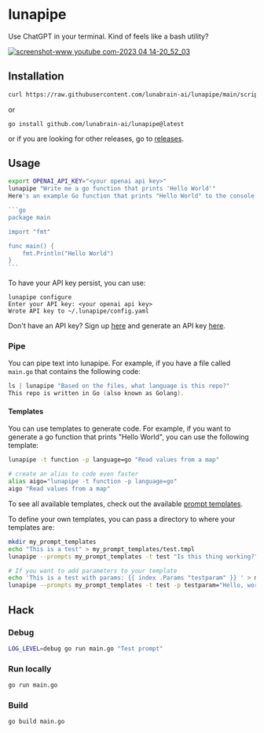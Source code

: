 # lunapipe
Use ChatGPT in your terminal. Kind of feels like a bash utility?

[![screenshot-www youtube com-2023 04 14-20_52_03](https://user-images.githubusercontent.com/1069294/232181607-1782eddf-ba92-4573-8805-33e2602287c0.png)](https://www.youtube.com/watch?v=2Y4i3rtFvAI)

## Installation
```bash
curl https://raw.githubusercontent.com/lunabrain-ai/lunapipe/main/scripts/install.sh | sh
```
or
```shell
go install github.com/lunabrain-ai/lunapipe@latest
```
or if you are looking for other releases, go to [releases](https://github.com/lunabrain-ai/lunapipe/releases/).

## Usage
````bash
export OPENAI_API_KEY="<your openai api key>"
lunapipe "Write me a go function that prints 'Hello World'"
Here's an example Go function that prints "Hello World" to the console:

```go
package main

import "fmt"

func main() {
    fmt.Println("Hello World")
}
```
````

To have your API key persist, you can use:
```shell
lunapipe configure
Enter your API key: <your openai api key>
Wrote API key to ~/.lunapipe/config.yaml
```

Don't have an API key? Sign up [here](https://platform.openai.com/overview) and generate an API key [here](https://platform.openai.com/account/api-keys).

### Pipe
You can pipe text into lunapipe. For example, if you have a file called `main.go` that contains the following code:
```go
ls | lunapipe "Based on the files, what language is this repo?"
This repo is written in Go (also known as Golang).
```

#### Templates
You can use templates to generate code. For example, if you want to generate a go function that prints "Hello World", you can use the following template:
```bash
lunapipe -t function -p language=go "Read values from a map"

# create an alias to code even faster
alias aigo="lunapipe -t function -p language=go"
aigo "Read values from a map"
```
To see all available templates, check out the available [prompt templates](prompts).

To define your own templates, you can pass a directory to where your templates are:
```bash
mkdir my_prompt_templates
echo "This is a test" > my_prompt_templates/test.tmpl
lunapipe --prompts my_prompt_templates -t test "Is this thing working?"

# If you want to add parameters to your template
echo 'This is a test with params: {{ index .Params "testparam" }} ' > my_prompt_templates/test_with_params.tmpl
lunapipe --prompts my_prompt_templates -t test -p testparam="Hello, world!" "Is this thing working?"
```

## Hack

### Debug
```bash
LOG_LEVEL=debug go run main.go "Test prompt"
```

### Run locally
```bash
go run main.go
```

### Build
```bash
go build main.go
```
